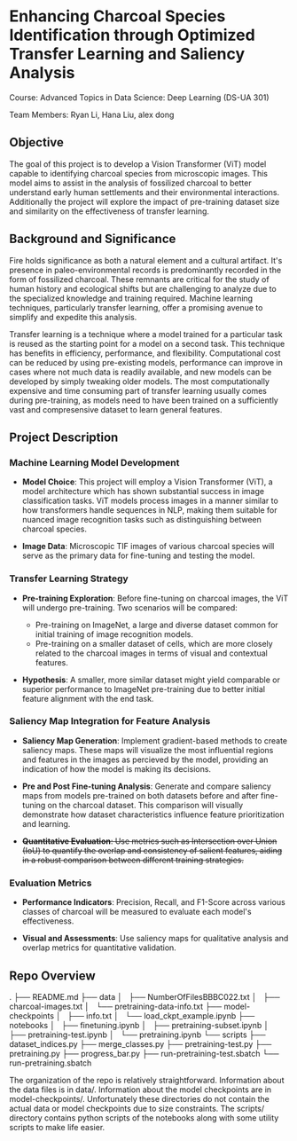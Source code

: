 # Enhancing Charcoal Species Identification through Optimized Transfer Learning and Saliency Analysis

Course: Advanced Topics in Data Science: Deep Learning (DS-UA 301)

Team Members: Ryan Li, Hana Liu, alex dong


## Objective

The goal of this project is to develop a Vision Transformer (ViT) model capable to identifying charcoal species from microscopic images. This model aims to assist in the analysis of fossilized charcoal to better understand early human settlements and their environmental interactions. Additionally the project will explore the impact of pre-training dataset size and similarity on the effectiveness of transfer learning.


## Background and Significance

Fire holds significance as both a natural element and a cultural artifact. It's presence in paleo-environmental records is predominantly recorded in the form of fossilized charcoal. These remnants are critical for the study of human history and ecological shifts but are challenging to analyze due to the specialized knowledge and training required. Machine learning techniques, particularly transfer learning, offer a promising avenue to simplify and expedite this analysis.

Transfer learning is a technique where a model trained for a particular task is reused as the starting point for a model on a second task. This technique has benefits in efficiency, performance, and flexibility. Computational cost can be reduced by using pre-existing models, performance can improve in cases where not much data is readily available, and new models can be developed by simply tweaking older models. The most computationally expensive and time consuming part of transfer learning usually comes during pre-training, as models need to have been trained on a sufficiently vast and compresensive dataset to learn general features. 


## Project Description

### Machine Learning Model Development

- **Model Choice**: This project will employ a Vision Transformer (ViT), a model architecture which has shown substantial success in image classification tasks. ViT models process images in a manner similar to how transformers handle sequences in NLP, making them suitable for nuanced image recognition tasks such as distinguishing between charcoal species.

- **Image Data**: Microscopic TIF images of various charcoal species will serve as the primary data for fine-tuning and testing the model. 

### Transfer Learning Strategy 

- **Pre-training Exploration**: Before fine-tuning on charcoal images, the ViT will undergo pre-training. Two scenarios will be compared:
    - Pre-training on ImageNet, a large and diverse dataset common for initial training of image recognition models.
    - Pre-training on a smaller dataset of cells, which are more closely related to the charcoal images in terms of visual and contextual features.

- **Hypothesis**: A smaller, more similar dataset might yield comparable or superior performance to ImageNet pre-training due to better initial feature alignment with the end task.

### Saliency Map Integration for Feature Analysis

- **Saliency Map Generation**: Implement gradient-based methods to create saliency maps. These maps will visualize the most influential regions and features in the images as percieved by the model, providing an indication of how the model is making its decisions.

- **Pre and Post Fine-tuning Analysis**: Generate and compare saliency maps from models pre-trained on both datasets before and after fine-tuning on the charcoal dataset. This comparison will visually demonstrate how dataset characteristics influence feature prioritization and learning.

- ~~**Quantitative Evaluation**: Use metrics such as Intersection over Union (IoU) to quantify the overlap and consistency of salient features, aiding in a robust comparison between different training strategies.~~

### Evaluation Metrics

- **Performance Indicators**: Precision, Recall, and F1-Score across various classes of charcoal will be measured to evaluate each model's effectiveness.

- **Visual and Assessments**: Use saliency maps for qualitative analysis and overlap metrics for quantitative validation.


## Repo Overview
.
├── README.md
├── data
│   ├── NumberOfFilesBBBC022.txt
│   ├── charcoal-images.txt
│   └── pretraining-data-info.txt
├── model-checkpoints
│   ├── info.txt
│   └── load_ckpt_example.ipynb
├── notebooks
│   ├── finetuning.ipynb
│   ├── pretraining-subset.ipynb
│   ├── pretraining-test.ipynb
│   └── pretraining.ipynb
└── scripts
    ├── dataset_indices.py
    ├── merge_classes.py
    ├── pretraining-test.py
    ├── pretraining.py
    ├── progress_bar.py
    ├── run-pretraining-test.sbatch
    └── run-pretraining.sbatch

The organization of the repo is relatively straightforward. Information about the data files is in data/. Information about the model checkpoints are in model-checkpoints/. Unfortunately these directories do not contain the actual data or model checkpoints due to size constraints. The scripts/ directory contains python scripts of the notebooks along with some utility scripts to make life easier. 

